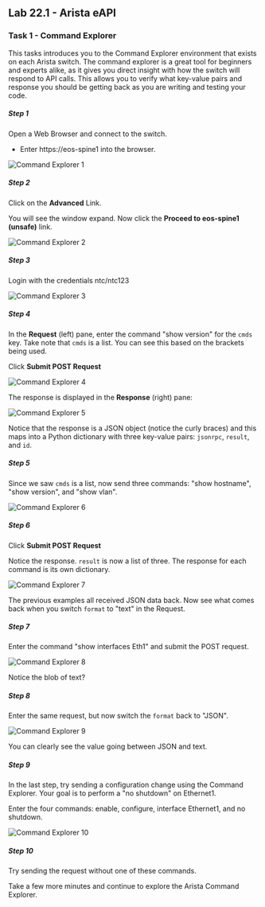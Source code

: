 ## Lab 22.1 - Arista eAPI

### Task 1 - Command Explorer

This tasks introduces you to the Command Explorer environment that exists on each Arista switch.  The command explorer is a great tool for beginners and experts alike, as it gives you direct insight with how the switch will respond to API calls.  This allows you to verify what key-value pairs and response you should be getting back as you are writing and testing your code.

##### Step 1

Open a Web Browser and connect to the switch. 

- Enter https://eos-spine1 into the browser.
 
![Command Explorer 1](images/arista_01.png)

##### Step 2

Click on the **Advanced** Link.

You will see the window expand.  Now click the **Proceed to eos-spine1 (unsafe)** link.

![Command Explorer 2](images/arista_02.png)

##### Step 3

Login with the credentials ntc/ntc123

![Command Explorer 3](images/arista_03.png)

##### Step 4

In the **Request** (left) pane, enter the command "show version" for the `cmds` key.  Take note that `cmds` is a list.  You can see this based on the brackets being used.

Click **Submit POST Request**

![Command Explorer 4](images/arista_04.png)

The response is displayed in the **Response** (right) pane:

![Command Explorer 5](images/arista_05.png)

Notice that the response is a JSON object (notice the curly braces) and this maps into a Python dictionary with three key-value pairs:  `jsonrpc`, `result`, and `id`.

##### Step 5

Since we saw `cmds` is a list, now send three commands:  "show hostname", "show version", and "show vlan".

![Command Explorer 6](images/arista_06.png)

##### Step 6

Click **Submit POST Request**

Notice the response.  `result` is now a list of three.  The response for each command is its own dictionary.

![Command Explorer 7](images/arista_07.png)

The previous examples all received JSON data back.  Now see what comes back when you switch `format` to "text" in the Request.

##### Step 7

Enter the command "show interfaces Eth1" and submit the POST request.

![Command Explorer 8](images/arista_08.png)

Notice the blob of text?

##### Step 8

Enter the same request, but now switch the `format` back to "JSON".

![Command Explorer 9](images/arista_09.png)

You can clearly see the value going between JSON and text.

##### Step 9

In the last step, try sending a configuration change using the Command Explorer.  Your goal is to perform a "no shutdown" on Ethernet1.

Enter the four commands: enable, configure, interface Ethernet1, and no shutdown.

![Command Explorer 10](images/arista_10.png)

##### Step 10

Try sending the request without one of these commands.

Take a few more minutes and continue to explore the Arista Command Explorer.


